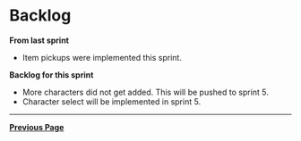 # Backlog

**From last sprint**
- Item pickups were implemented this sprint.


**Backlog for this sprint**
- More characters did not get added. This will be pushed to sprint 5. 
- Character select will be implemented in sprint 5.

---

[**Previous Page**](README.md)
